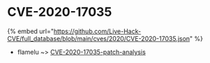 # CVE-2020-17035
{% embed url="https://github.com/Live-Hack-CVE/full_database/blob/main/cves/2020/CVE-2020-17035.json" %}

* flamelu ~> [CVE-2020-17035-patch-analysis](https://www.alice-snow.ru/2020/database/cve-2020-17035/cve-2020-17035-patch-analysis-flamelu)
